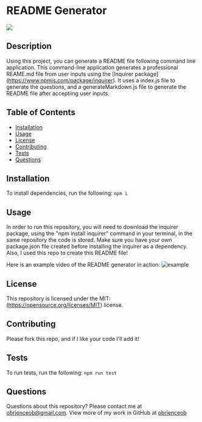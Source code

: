 # README Generator
![](https://img.shields.io/badge/License-MIT-yellow.svg)
## Description
Using this project, you can generate a README file following command line application. This command-line application generates a professional REAME.md file from user inputs using the [Inquirer package] (https://www.npmjs.com/package/inquirer). It uses a index.js file to generate the questions, and a generateMarkdown.js file to generate the README file after acceptiing user inputs.

## Table of Contents
* [Installation](#installation)
* [Usage](#usage)
* [License](#license)
* [Contributing](#contributing)
* [Tests](#tests)
* [Questions](#questions)

## Installation
To install dependencies, run the following:
`
npm i
`

## Usage
In order to run this repository, you will need to download the inquirer package, using the "npm install inquirer" command in your terminal, in the same repository the code is stored. Make sure you have your own package.json file created before installing the inquirer as a dependency. Also, I used this repo to create this README file!

Here is an example video of the README generator in action: 
![example](https://drive.google.com/file/d/1zS_QpiF6Q5p7wS8oU7lHNZChvhuZziij/view)

## License
This repository is licensed under the MIT: (https://opensource.org/licenses/MIT) license.

## Contributing
Please fork this repo, and if I like your code I'll add it!

## Tests
To run tests, run the following:
`
npm run test
`

## Questions
Questions about this repository? Please contact me at [obrienceob@gmail.com](mailto:obrienceob@gmail.com). View more of my work in GitHub at [obrienceob](https://github.com/obrienceob) 
